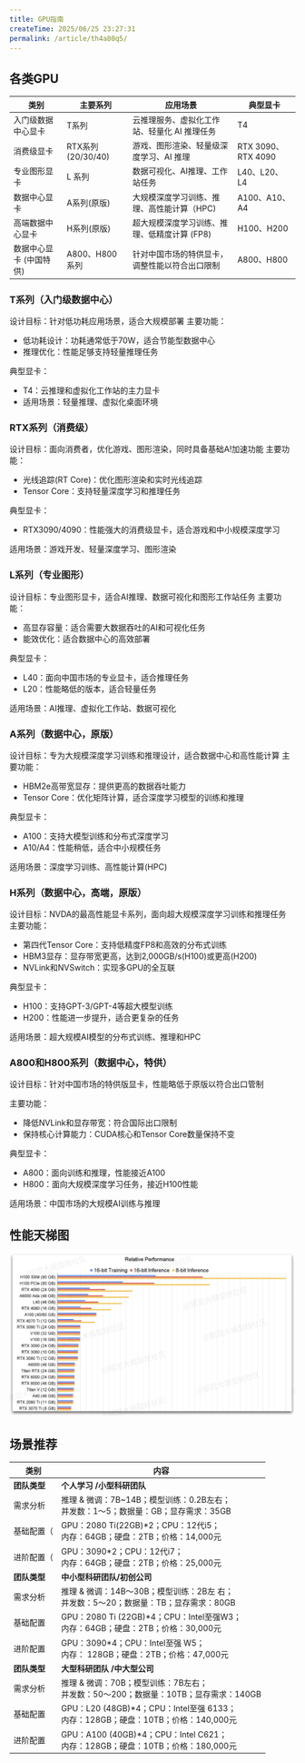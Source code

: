 ```yaml
---
title: GPU指南
createTime: 2025/06/25 23:27:31
permalink: /article/th4a80q5/
---
```

## 各类GPU

| 类别                    | 主要系列           | 应用场景                                       | 典型显卡           |
| ----------------------- | ------------------ | ---------------------------------------------- | ------------------ |
| 入门级数据中心显卡      | T系列              | 云推理服务、虚拟化工作站、轻量化 AI 推理任务   | T4                 |
| 消费级显卡              | RTX系列 (20/30/40) | 游戏、图形渲染、轻量级深度学习、AI 推理        | RTX 3090、RTX 4090 |
| 专业图形显卡            | L 系列             | 数据可视化、AI推理、工作站任务                 | L40、L20、L4       |
| 数据中心显卡            | A系列(原版)        | 大规模深度学习训练、推理、高性能计算（HPC)     | A100、A10、A4      |
| 高端数据中心显卡        | H系列(原版)        | 超大规模深度学习训练、推理、低精度计算 (FP8)   | H100、H200         |
| 数据中心显卡 (中国特供) | A800、H800 系列    | 针对中国市场的特供显卡，调整性能以符合出口限制 | A800、H800         |

### T系列（入门级数据中心）

设计目标：针对低功耗应用场景，适合大规模部署
主要功能：

- 低功耗设计：功耗通常低于70W，适合节能型数据中心
- 推理优化：性能足够支持轻量推理任务

典型显卡：

- T4：云推理和虚拟化工作站的主力显卡
- 适用场景：轻量推理、虚拟化桌面环境

### RTX系列（消费级）

设计目标：面向消费者，优化游戏、图形渲染，同时具备基础A!加速功能
主要功能：

- 光线追踪(RT Core)：优化图形渲染和实时光线追踪
- Tensor Core：支持轻量深度学习和推理任务

典型显卡：

- RTX3090/4090：性能强大的消费级显卡，适合游戏和中小规模深度学习

适用场景：游戏开发、轻量深度学习、图形渲染

### L系列（专业图形）

设计目标：专业图形显卡，适合AI推理、数据可视化和图形工作站任务
主要功能：

- 高显存容量：适合需要大数据吞吐的AI和可视化任务
- 能效优化：适合数据中心的高效部署

典型显卡：

- L40：面向中国市场的专业显卡，适合推理任务
- L20：性能略低的版本，适合轻量任务

适用场景：AI推理、虚拟化工作站、数据可视化

### A系列（数据中心，原版）

设计目标：专为大规模深度学习训练和推理设计，适合数据中心和高性能计算
主要功能：

- HBM2e高带宽显存：提供更高的数据吞吐能力
- Tensor Core：优化矩阵计算，适合深度学习模型的训练和推理

典型显卡：

- A100：支持大模型训练和分布式深度学习
- A10/A4：性能稍低，适合中小规模任务

适用场景：深度学习训练、高性能计算(HPC)

### H系列（数据中心，高端，原版）

设计目标：NVDA的最高性能显卡系列，面向超大规模深度学习训练和推理任务
主要功能：

- 第四代Tensor Core：支持低精度FP8和高效的分布式训练
- HBM3显存：显存带宽更高，达到2,000GB/s(H100)或更高(H200)
- NVLink和NVSwitch：实现多GPU的全互联

典型显卡：

- H100：支持GPT-3/GPT-4等超大模型训练
- H200：性能进一步提升，适合更复杂的任务

适用场景：超大规模AI模型的分布式训练、推理和HPC

### A800和H800系列（数据中心，特供）

设计目标：针对中国市场的特供版显卡，性能略低于原版以符合出口管制

主要功能：

- 降低NVLink和显存带宽：符合国际出口限制
- 保持核心计算能力：CUDA核心和Tensor Core数量保持不变

典型显卡：

- A800：面向训练和推理，性能接近A100
- H800：面向大规模深度学习任务，接近H100性能

适用场景：中国市场的大规模AI训练与推理

## 性能天梯图

![output](./GPU%E6%8C%87%E5%8D%97.assets/output.png)

## 场景推荐

| 类别         | 内容                                                         |
| ------------ | ------------------------------------------------------------ |
| **团队类型** | **个人学习 /小型科研团队**                                   |
| 需求分析     | 推理 & 微调：7B~14B；模型训练：0.2B左右； <br />并发数：1～5；数据量：GB；显存需求：35GB |
| 基础配置（   | GPU：2080 Ti(22GB)*2；CPU：12代i5；<br />内存：64GB；硬盘：2TB；价格：14,000元 |
| 进阶配置（   | GPU：3090*2；CPU：12代i7；<br />内存：64GB；硬盘：2TB；价格：25,000元 |
| **团队类型** | **中小型科研团队/初创公司**                                  |
| 需求分析     | 推理 & 微调：14B～30B；模型训练：2B左 右；<br />并发数：5～20；数据量：TB；显存需求：80GB |
| 基础配置     | GPU：2080 Ti (22GB)*4；CPU：Intel至强W3；<br />内存：64GB；硬盘：2TB；价格：30,000元 |
| 进阶配置     | GPU：3090*4；CPU：Intel至强 W5；<br />内存： 128GB；硬盘：2TB；价格：47,000元 |
| **团队类型** | **大型科研团队 /中大型公司**                                 |
| 需求分析     | 推理 & 微调：70B；模型训练：7B左右；<br />并发数：50～200；数据量：10TB；显存需求：140GB |
| 基础配置     | GPU：L20 (48GB)*4；CPU：Intel至强 6133；<br />内存：128GB；硬盘：10TB；价格：140,000元 |
| 进阶配置     | GPU：A100 (40GB)*4；CPU：Intel C621；<br />内存：128GB；硬盘：10TB；价格：180,000元 |